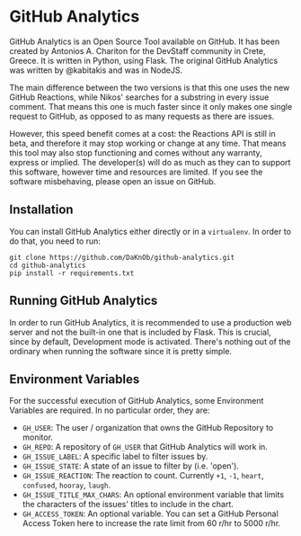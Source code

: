 # GitHub Analytics

GitHub Analytics is an Open Source Tool available on GitHub.
It has been created by Antonios A. Chariton for the DevStaff
community in Crete, Greece. It is written in Python, using
Flask. The original GitHub Analytics was written by @kabitakis
and was in NodeJS.

The main difference between the two versions is that this
one uses the new GitHub Reactions, while Nikos' searches for
a substring in every issue comment. That means this one is
much faster since it only makes one single request to GitHub,
as opposed to as many requests as there are issues.

However, this speed benefit comes at a cost: the Reactions
API is still in beta, and therefore it may stop working or
change at any time. That means this tool may also stop
functioning and comes without any warranty, express or implied.
The developer(s) will do as much as they can to support this
software, however time and resources are limited. If you see
the software misbehaving, please open an issue on GitHub.

## Installation
You can install GitHub Analytics either directly or in a
`virtualenv`. In order to do that, you need to run:

```
git clone https://github.com/DaKnOb/github-analytics.git
cd github-analytics
pip install -r requirements.txt
```

## Running GitHub Analytics
In order to run GitHub Analytics, it is recommended to
use a production web server and not the built-in one
that is included by Flask. This is crucial, since by default,
Development mode is activated. There's nothing out of the
ordinary when running the software since it is pretty
simple.

## Environment Variables
For the successful execution of GitHub Analytics, some
Environment Variables are required. In no particular order,
they are:

* `GH_USER`: The user / organization that owns the GitHub
Repository to monitor.
* `GH_REPO`: A repository of `GH_USER` that GitHub Analytics
will work in.
* `GH_ISSUE_LABEL`: A specific label to filter issues by.
* `GH_ISSUE_STATE`: A state of an issue to filter by (i.e. 'open').
* `GH_ISSUE_REACTION`: The reaction to count. Currently `+1`, `-1`,
`heart`, `confused`, `hooray`, `laugh`.
* `GH_ISSUE_TITLE_MAX_CHARS`: An optional environment variable that
limits the characters of the issues' titles to include in the chart.
* `GH_ACCESS_TOKEN`: An optional variable. You can set a GitHub Personal
Access Token here to increase the rate limit from 60 r/hr to 5000 r/hr.

